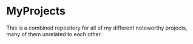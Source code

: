 # MyProjects
This is a combined repository for all of my different noteworthy projects, many of them unrelated to each other.
